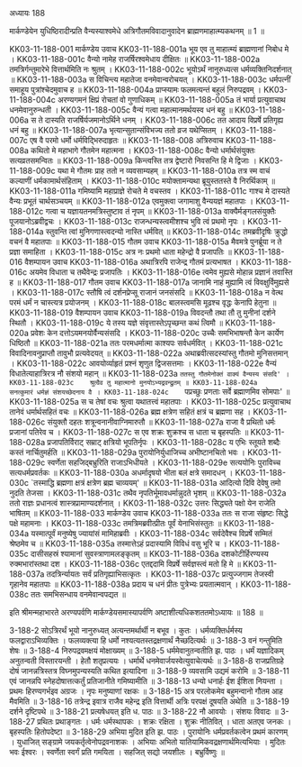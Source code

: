 अध्यायः 188

मार्कण्डेयेन युधिष्ठिरादीन्प्रति वैन्यस्याश्वमेधे अत्रिगौतमविवादानुवादेन ब्राह्मणमाहात्म्यकथनम् ॥ 1 ॥

KK03-11-188-001	मार्कण्डेय उवाच 
KK03-11-188-001a	भूय एव तु माहात्म्यं ब्राह्मणानां निबोध मे ।
KK03-11-188-001c	वैन्यो नामेह राजर्षिरश्वमेधाय दीक्षितः ॥
KK03-11-188-002a	तमत्रिर्गन्तुमारेभे वित्तार्थमिति नः श्रुतम् ।
KK03-11-188-002c	भूयोऽर्थं नानुरुध्यत्स धर्मव्यक्तिनिदर्शनात् ॥
KK03-11-188-003a	स विचिन्त्य महातेजा वनमेवान्वरोचयत् ।
KK03-11-188-003c	धर्मपत्नीं समाहूय पुत्रांश्चेदमुवाच ह ॥
KK03-11-188-004a	प्राप्स्यामः फलमत्यन्तं बहुलं निरुपद्रवम् ।
KK03-11-188-004c	अरण्यगमनं क्षिप्रं रोचतां वो गुणाधिकम् ॥
KK03-11-188-005a	तं भार्या प्रत्युवाचाथ धनमेवानुरुन्धती ।
KK03-11-188-005c	वैन्यं गत्वा महात्मानमर्थयस्व धनं बहु ॥
KK03-11-188-006a	स ते दास्यति राजर्षिर्यजमानोऽर्थिने धनम् ।
KK03-11-188-006c	तत आदाय विप्रर्षे प्रतिगृह्य धनं बहु ॥
KK03-11-188-007a	भृत्यान्सुतान्संविभज्य ततो व्रज यथेप्सितम् ।
KK03-11-188-007c	एष वै परमो धर्मो धर्मविद्भिरुदाहृतः ॥
KK03-11-188-008	अत्रिरुवाच 
KK03-11-188-008a	कथितो मे महाभागे गौतमेन महात्मना ।
KK03-11-188-008c	वैन्यो धर्मार्थसंयुक्तः सत्यव्रतसमन्वितः ॥
KK03-11-188-009a	किन्त्वस्ति तत्र द्वेष्टारो निवसन्ति हि मे द्विजाः ।
KK03-11-188-009c	यथा मे गौतमः प्राह ततो न व्यवसाम्यहम् ॥
KK03-11-188-010a	तत्र स्म वाचं कल्याणीं धर्मकामार्थसंहिताम् ।
KK03-11-188-010c	मयोक्तामन्यथा ब्रूयुस्ततस्ते वै निरर्थिकाम् ॥
KK03-11-188-011a	गमिष्यामि महाप्राज्ञे रोचते मे वचस्तव ।
KK03-11-188-011c	गाश्च मे दास्यते वैन्यः प्रभूतं चार्थसञ्चयम् ॥
KK03-11-188-012a	एवमुक्त्वा जगामाशु वैन्ययज्ञं महातपाः ।
KK03-11-188-012c	गत्वा च यज्ञायतनमत्रिस्तुष्टाव तं नृपम् ॥
KK03-11-188-013a	वाक्यैर्मङ्गलसंयुक्तैः पूजयानोऽब्रवीद्वचः ।
KK03-11-188-013c	राजन्धन्यस्त्वमीशश्च भुवि त्वं प्रथमो नृपः ।
KK03-11-188-014a	स्तुवन्ति त्वां मुनिगणास्त्वदन्यो नास्ति धर्मवित् ॥
KK03-11-188-014c	तमब्रवीदृषिः क्रुद्धो वचनं वै महातपाः ॥
KK03-11-188-015	गौतम उवाच 
KK03-11-188-015a	मैवमत्रे पुनर्ब्रूया न ते प्रज्ञा समाहिता ।
KK03-11-188-015c	अत्र नः प्रथमो धाता महेन्द्रो वै प्रजापतिः ॥
KK03-11-188-016	वैशम्पायन उवाच 
KK03-11-188-016a	अथात्रिरपि राजेन्द्र गौतमं प्रत्यभाषत ।
KK03-11-188-016c	अयमेव विधाता च तथैवेन्द्रः प्रजापतिः ।
KK03-11-188-016e	त्वमेव मुह्यसे मोहान्न प्रज्ञानं तवास्ति ह ॥
KK03-11-188-017	गौतम उवाच 
KK03-11-188-017a	जानामि नाहं मुह्यामि त्वं विवक्षुर्विमुह्यसे ।
KK03-11-188-017c	स्तौषि त्वं दर्शनप्रेप्सू राजानं जनसंसदि ॥
KK03-11-188-018a	न वेत्थ परमं धर्मं न चास्त्यत्र प्रयोजनम् ।
KK03-11-188-018c	बालस्त्वमसि मूढश्च वृद्धः केनापि हेतुना ॥
KK03-11-188-019	वैशम्पायन उवाच 
KK03-11-188-019a	विवदन्तौ तथा तौ तु मुनीनां दर्शने स्थितौ ।
KK03-11-188-019c	ये तस्य यज्ञे संवृत्तास्तेऽपृच्छन्त कथं त्विमौ ॥
KK03-11-188-020a	प्रवेशः केन दत्तोऽयमनयोर्वैन्यसंसदि ।
KK03-11-188-020c	उच्चैः समभिभाषन्तौ केन कार्येण धिष्ठितौ ॥
KK03-11-188-021a	ततः परमधर्मात्मा काश्यपः सर्वधर्मवित् ।
KK03-11-188-021c	विवादिनावनुप्राप्तौ तावुभौ प्रत्यवेदयत् ॥
KK03-11-188-022a	अथाब्रवीत्सदस्यांस्तु गौतमो मुनिसत्तमान् ।
KK03-11-188-022c	आवयोर्व्याहृतं प्रश्नं शृणुत द्विजसत्तमाः ।
KK03-11-188-022e	वैन्यं विधातेत्याहात्रिरत्र नौ संशयो महान् ॥
KK03-11-188-023a	`ततस्तु गौतमेनोक्तं वाक्यं वैन्यस्य संसदि' ।
KK03-11-188-023c	श्रुत्वैव तु महात्मानो मुनयोऽभ्यद्रवन्द्रुतम् ॥
KK03-11-188-024a	सनत्कुमारं धर्मज्ञं संशयच्छेदनाय वै ।
KK03-11-188-024c	`पप्रच्छुः प्रणताः सर्वे ब्रह्माणमिव सोमपाः' ॥
KK03-11-188-025a	स च तेषां वचः श्रुत्वा यथातत्त्वं महातपाः ।
KK03-11-188-025c	प्रत्युवाचाथ तानेवं धर्मार्थसहितं वचः ॥
KK03-11-188-026a	ब्रह्म क्षत्रेण सहितं क्षत्रं च ब्रह्मणा सह ।
KK03-11-188-026c	संयुक्तौ दहतः शत्रून्वनानीवाग्निमारुतौ ॥
KK03-11-188-027a	राजा वै प्रथितो धर्मः प्रजानां पतिरेव च ।
KK03-11-188-027c	स एव शक्रः शुक्रश्च स धाता च बृहस्पतिः ॥
KK03-11-188-028a	प्रजापतिर्विराट् सम्राट् क्षत्रियो भूपतिर्नृपः ।
KK03-11-188-028c	य एभिः स्तूयते शब्दैः कस्तं नार्चितुमर्हति ॥
KK03-11-188-029a	पुरायोनिर्युधाजिच्च अभीष्टानचितो भवः ।
KK03-11-188-029c	स्वर्णेता सहजिद्बभ्रुरिति राजाऽभिधीयते ।
KK03-11-188-029e	सत्ययोनिः पुराविच्च सत्यधर्मप्रवर्तकः ॥
KK03-11-188-030a	अधर्मादृषयो भीता बलं क्षत्रे समादधन् ।
KK03-11-188-030c	`तस्माद्धि ब्रह्मणा क्षत्रं क्षत्रेण ब्रह्म चाव्ययम्' ॥
KK03-11-188-031a	आदित्यो दिवि देवेषु तमो नुदति तेजसा ।
KK03-11-188-031c	तथैव नृपतिर्भूमावधर्मान्नुदते भृशम् ॥
KK03-11-188-032a	ततो राज्ञः प्रधानत्वं शास्त्रप्रामाण्यदर्शनात् ।
KK03-11-188-032c	उत्तरः सिद्ध्यते पक्षो येन राजेति भाषितम् ॥
KK03-11-188-033	मार्कण्डेय उवाच 
KK03-11-188-033a	ततः स राजा संहृष्टः सिद्धे पक्षे महामनाः ।
KK03-11-188-033c	तमत्रिमब्रवीत्प्रीतः पूर्वं येनाभिसंस्तुतः ॥
KK03-11-188-034a	यस्मात्पूर्वं मनुष्येषु ज्यायांसं मामिहाब्रवीः ।
KK03-11-188-034c	सर्वदेवैश्च विप्रर्षे सम्मितं श्रेष्ठमेव च ॥
KK03-11-188-035a	तस्मात्तेऽहं प्रदास्यामि विविधं वसु भूरि च ।
KK03-11-188-035c	दासीसहस्रं श्यामानां सुवस्त्राणामलङ्कृतम् ॥
KK03-11-188-036a	दशकोटीर्हिरण्यस्य रुक्मभारांस्तथा दश ।
KK03-11-188-036c	एतद्ददामि विप्रर्षे सर्वज्ञस्त्वं मतो हि मे ॥
KK03-11-188-037a	तदत्रिर्न्यायतः सर्वं प्रतिगृह्याभिसत्कृतः ।
KK03-11-188-037c	प्रत्युज्जगाम तेजस्वी गृहानेव महातपाः ॥
KK03-11-188-038a	प्रदाय च धनं प्रीतः पुत्रेभ्यः प्रयतात्मवान् ।
KK03-11-188-038c	ततः समभिसन्धाय वनमेवान्वपद्यत ॥

इति श्रीमन्महाभारते अरण्यपर्वणि मार्कण्डेयसमास्यापर्वणि अष्टाशीत्यधिकशततमोऽध्यायः ॥ 188 ॥

3-188-2 सोऽत्रिरर्थं भूयो नानुरुध्यत् अत्यन्तमर्थार्थी न बभूव । कुतः । धर्मव्यक्तिर्धर्मस्य फलद्वाराऽभिव्यक्तिः । फलव्यक्त्या हि धर्मो नश्यत्यतस्तद्रक्षणार्थं नैच्छदित्यर्थः ॥ 3-188-3 वनं गन्तुमिति शेषः ॥ 3-188-4 निरुपद्रवमक्षयं मोक्षाख्यम् ॥ 3-188-5 धर्ममेवानुतन्वतीति झ. पाठः । धर्मं यज्ञादिकम् अनुतन्वती विस्तारयन्ती । हेतौ शतृप्रत्ययः । धर्मार्थे धनमेवार्जयस्वेत्युवाचेत्यर्थः ॥ 3-188-8 राजप्रतिग्रहे दोषं जानन्नत्रिस्तत्र विघ्नमुपन्यस्यति कथित इत्यादिना ॥ 3-188-9 व्यवसामि उद्यमं करोमि ॥ 3-188-11 एवं जानन्नपि स्नेहदोषात्तत्कर्तुं प्रतिजानीते गमिष्यामीति ॥ 3-188-13 धन्यो धनार्हः ईश ईशिता नियन्ता । प्रथमः हिरण्यगर्भइव अग्रजः । नृपः मनुष्याणां रक्षकः ॥ 3-188-15 अत्र परलोकमेव बहुमन्वानो गौतम आह मैवमिति ॥ 3-188-16 तत्रेन्द्र इवात्र राजैव महेन्द्र इति वित्तार्थी अत्रिः परपक्षं दूषयति अथेति ॥ 3-188-19 दर्शने दृष्टिपथे ॥ 3-188-21 प्रत्यषेधयत् इति ध. पाठः ॥ 3-188-22 नौ आवयोः । संशयः विवादः ॥ 3-188-27 प्रथितः प्रथाङ्गतः । धर्मः धर्मस्थापकः । शक्रः रक्षिता । शुक्रः नीतिवित् । धाता अतएव जनकः । बृहस्पतिः हितोपदेष्टा ॥ 3-188-29 अभिया मुदित इति झ. पाठः । पुरायोनिः धर्मप्रवर्तकत्वेन प्रथमं कारणम् । युधाजित् सङ्ग्रामे जयकर्तृत्वेनोपद्रवनाशकः । अभियाः अभितो यातियामिकवद्रक्षणार्थमित्यभियाः । मुदितः भवः ईश्वरः । स्वर्णेता स्वर्गं प्रति गमयिता । सहजित् सद्यो जयशीलः । बभ्रुर्विष्णुः ॥
